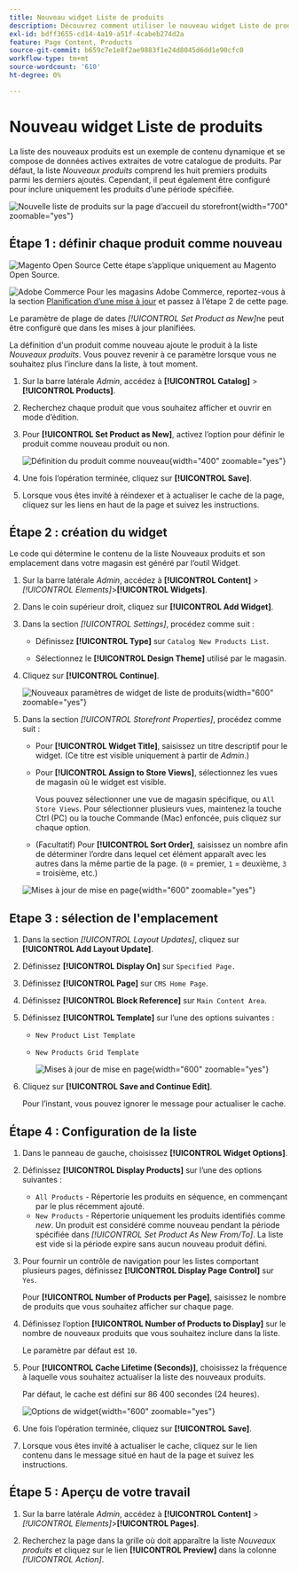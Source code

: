 ```yaml
---
title: Nouveau widget Liste de produits
description: Découvrez comment utiliser le nouveau widget Liste de produits pour afficher une liste des produits ajoutés le plus récemment.
exl-id: bdff3655-cd14-4a19-a51f-4cabeb274d2a
feature: Page Content, Products
source-git-commit: b659c7e1e8f2ae9883f1e24d8045d6dd1e90cfc0
workflow-type: tm+mt
source-wordcount: '610'
ht-degree: 0%

---
```


# Nouveau widget Liste de produits

La liste des nouveaux produits est un exemple de contenu dynamique et se compose de données actives extraites de votre catalogue de produits. Par défaut, la liste _Nouveaux produits_ comprend les huit premiers produits parmi les derniers ajoutés. Cependant, il peut également être configuré pour inclure uniquement les produits d’une période spécifiée.

![Nouvelle liste de produits sur la page d’accueil du storefront](./assets/storefront-home-page-new-products.png){width="700" zoomable="yes"}

## Étape 1 : définir chaque produit comme nouveau

![Magento Open Source](../assets/open-source.svg) Cette étape s’applique uniquement au Magento Open Source.

![Adobe Commerce](../assets/adobe-logo.svg) Pour les magasins Adobe Commerce, reportez-vous à la section [Planification d’une mise à jour](content-staging-scheduled-update.md) et passez à l’étape 2 de cette page.

Le paramètre de plage de dates _[!UICONTROL Set Product as New]_&#x200B;ne peut être configuré que dans les mises à jour planifiées.

La définition d&#39;un produit comme nouveau ajoute le produit à la liste _Nouveaux produits_. Vous pouvez revenir à ce paramètre lorsque vous ne souhaitez plus l’inclure dans la liste, à tout moment.

1. Sur la barre latérale _Admin_, accédez à **[!UICONTROL Catalog]** > **[!UICONTROL Products]**.

1. Recherchez chaque produit que vous souhaitez afficher et ouvrir en mode d’édition.

1. Pour **[!UICONTROL Set Product as New]**, activez l’option pour définir le produit comme nouveau produit ou non.

   ![Définition du produit comme nouveau](./assets/product-set-as-new.png){width="400" zoomable="yes"}

1. Une fois l’opération terminée, cliquez sur **[!UICONTROL Save]**.

1. Lorsque vous êtes invité à réindexer et à actualiser le cache de la page, cliquez sur les liens en haut de la page et suivez les instructions.

## Étape 2 : création du widget

Le code qui détermine le contenu de la liste Nouveaux produits et son emplacement dans votre magasin est généré par l’outil Widget.

1. Sur la barre latérale _Admin_, accédez à **[!UICONTROL Content]** > _[!UICONTROL Elements]_>**[!UICONTROL Widgets]**.

1. Dans le coin supérieur droit, cliquez sur **[!UICONTROL Add Widget]**.

1. Dans la section _[!UICONTROL Settings]_, procédez comme suit :

   - Définissez **[!UICONTROL Type]** sur `Catalog New Products List`.

   - Sélectionnez le **[!UICONTROL Design Theme]** utilisé par le magasin.

1. Cliquez sur **[!UICONTROL Continue]**.

   ![ Nouveaux paramètres de widget de liste de produits ](./assets/widget-settings.png){width="600" zoomable="yes"}

1. Dans la section _[!UICONTROL Storefront Properties]_, procédez comme suit :

   - Pour **[!UICONTROL Widget Title]**, saisissez un titre descriptif pour le widget. (Ce titre est visible uniquement à partir de _Admin_.)

   - Pour **[!UICONTROL Assign to Store Views]**, sélectionnez les vues de magasin où le widget est visible.

     Vous pouvez sélectionner une vue de magasin spécifique, ou `All Store Views`. Pour sélectionner plusieurs vues, maintenez la touche Ctrl (PC) ou la touche Commande (Mac) enfoncée, puis cliquez sur chaque option.

   - (Facultatif) Pour **[!UICONTROL Sort Order]**, saisissez un nombre afin de déterminer l’ordre dans lequel cet élément apparaît avec les autres dans la même partie de la page. (`0` = premier, `1` = deuxième, `3` = troisième, etc.)

   ![Mises à jour de mise en page](./assets/widget-layout-update-home-page.png){width="600" zoomable="yes"}

## Etape 3 : sélection de l&#39;emplacement

1. Dans la section _[!UICONTROL Layout Updates]_, cliquez sur **[!UICONTROL Add Layout Update]**.

1. Définissez **[!UICONTROL Display On]** sur `Specified Page.`

1. Définissez **[!UICONTROL Page]** sur `CMS Home Page`.

1. Définissez **[!UICONTROL Block Reference]** sur `Main Content Area`.

1. Définissez **[!UICONTROL Template]** sur l’une des options suivantes :

   - `New Product List Template`
   - `New Products Grid Template`

     ![Mises à jour de mise en page](./assets/widget-layout-update-new-products-list.png){width="600" zoomable="yes"}

1. Cliquez sur **[!UICONTROL Save and Continue Edit]**.

   Pour l’instant, vous pouvez ignorer le message pour actualiser le cache.

## Étape 4 : Configuration de la liste

1. Dans le panneau de gauche, choisissez **[!UICONTROL Widget Options]**.

1. Définissez **[!UICONTROL Display Products]** sur l’une des options suivantes :

   - `All Products` - Répertorie les produits en séquence, en commençant par le plus récemment ajouté.
   - `New Products` - Répertorie uniquement les produits identifiés comme _new_. Un produit est considéré comme nouveau pendant la période spécifiée dans _[!UICONTROL Set Product As New From/To]_. La liste est vide si la période expire sans aucun nouveau produit défini.

1. Pour fournir un contrôle de navigation pour les listes comportant plusieurs pages, définissez **[!UICONTROL Display Page Control]** sur `Yes`.

   Pour **[!UICONTROL Number of Products per Page]**, saisissez le nombre de produits que vous souhaitez afficher sur chaque page.

1. Définissez l’option **[!UICONTROL Number of Products to Display]** sur le nombre de nouveaux produits que vous souhaitez inclure dans la liste.

   Le paramètre par défaut est `10`.

1. Pour **[!UICONTROL Cache Lifetime (Seconds)]**, choisissez la fréquence à laquelle vous souhaitez actualiser la liste des nouveaux produits.

   Par défaut, le cache est défini sur 86 400 secondes (24 heures).

   ![Options de widget](./assets/widget-options-new-product-list.png){width="600" zoomable="yes"}

1. Une fois l’opération terminée, cliquez sur **[!UICONTROL Save]**.

1. Lorsque vous êtes invité à actualiser le cache, cliquez sur le lien contenu dans le message situé en haut de la page et suivez les instructions.

## Étape 5 : Aperçu de votre travail

1. Sur la barre latérale _Admin_, accédez à **[!UICONTROL Content]** > _[!UICONTROL Elements]_>**[!UICONTROL Pages]**.

1. Recherchez la page dans la grille où doit apparaître la liste _Nouveaux produits_ et cliquez sur le lien **[!UICONTROL Preview]** dans la colonne _[!UICONTROL Action]_.
